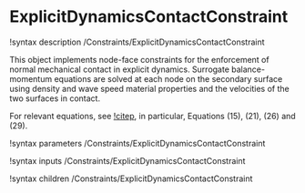 # ExplicitDynamicsContactConstraint

!syntax description /Constraints/ExplicitDynamicsContactConstraint

This object implements node-face constraints for the enforcement of normal
mechanical contact in explicit dynamics. Surrogate balance-momentum equations are
solved at each node on the secondary surface using density and wave speed
material properties and the velocities of the two surfaces in contact.

For relevant equations, see [!citep](heinstein2000contact), in particular,
Equations (15), (21), (26) and (29).

!syntax parameters /Constraints/ExplicitDynamicsContactConstraint

!syntax inputs /Constraints/ExplicitDynamicsContactConstraint

!syntax children /Constraints/ExplicitDynamicsContactConstraint
